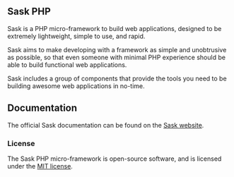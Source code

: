 ## Sask PHP

Sask is a PHP micro-framework to build web applications, designed to be extremely lightweight, simple to use, and rapid.

Sask aims to make developing with a framework as simple and unobtrusive as possible, so that even someone with minimal PHP experience should be able to build functional web applications.

Sask includes a group of components that provide the tools you need to be building awesome web applications in no-time.

## Documentation

The official Sask documentation can be found on the [Sask website](http://saskphp.com/docs).

### License

The Sask PHP micro-framework is open-source software, and is licensed under the [MIT license](http://opensource.org/licenses/MIT).
